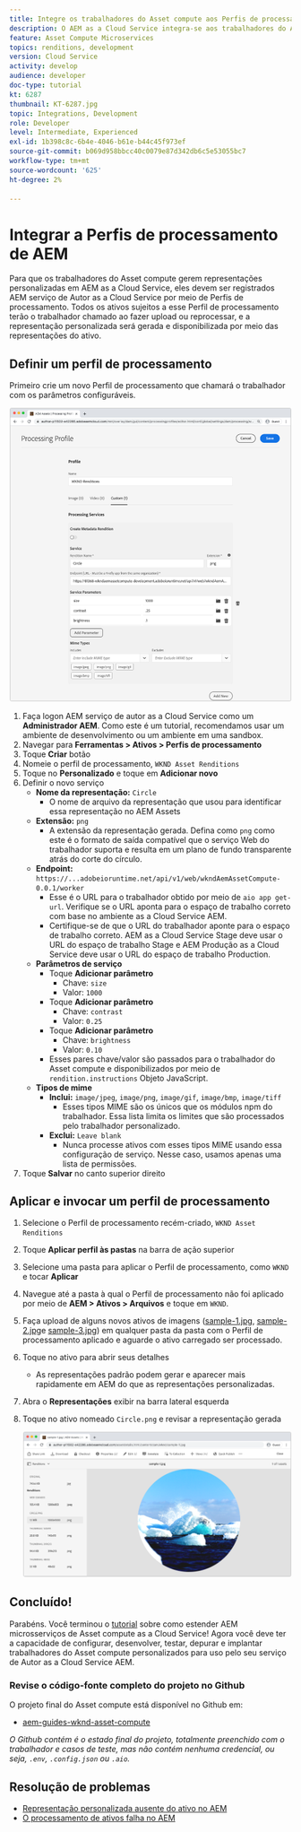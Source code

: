 ```yaml
---
title: Integre os trabalhadores do Asset compute aos Perfis de processamento de AEM
description: O AEM as a Cloud Service integra-se aos trabalhadores do Asset compute implantados no Adobe I/O Runtime por meio de Perfis de processamento do AEM Assets. Os Perfis de processamento são configurados no serviço Autor para processar ativos específicos usando trabalhadores personalizados e armazenar os arquivos gerados pelos trabalhadores como representações de ativos.
feature: Asset Compute Microservices
topics: renditions, development
version: Cloud Service
activity: develop
audience: developer
doc-type: tutorial
kt: 6287
thumbnail: KT-6287.jpg
topic: Integrations, Development
role: Developer
level: Intermediate, Experienced
exl-id: 1b398c8c-6b4e-4046-b61e-b44c45f973ef
source-git-commit: b069d958bbcc40c0079e87d342db6c5e53055bc7
workflow-type: tm+mt
source-wordcount: '625'
ht-degree: 2%

---
```


# Integrar a Perfis de processamento de AEM

Para que os trabalhadores do Asset compute gerem representações personalizadas em AEM as a Cloud Service, eles devem ser registrados AEM serviço de Autor as a Cloud Service por meio de Perfis de processamento. Todos os ativos sujeitos a esse Perfil de processamento terão o trabalhador chamado ao fazer upload ou reprocessar, e a representação personalizada será gerada e disponibilizada por meio das representações do ativo.

## Definir um perfil de processamento

Primeiro crie um novo Perfil de processamento que chamará o trabalhador com os parâmetros configuráveis.

![Perfil de processamento](./assets/processing-profiles/new-processing-profile.png)

1. Faça logon AEM serviço de autor as a Cloud Service como um __Administrador AEM__. Como este é um tutorial, recomendamos usar um ambiente de desenvolvimento ou um ambiente em uma sandbox.
1. Navegar para __Ferramentas > Ativos > Perfis de processamento__
1. Toque __Criar__ botão
1. Nomeie o perfil de processamento, `WKND Asset Renditions`
1. Toque no __Personalizado__ e toque em __Adicionar novo__
1. Definir o novo serviço
   + __Nome da representação:__ `Circle`
      + O nome de arquivo da representação que usou para identificar essa representação no AEM Assets
   + __Extensão:__ `png`
      + A extensão da representação gerada. Defina como `png` como este é o formato de saída compatível que o serviço Web do trabalhador suporta e resulta em um plano de fundo transparente atrás do corte do círculo.
   + __Endpoint:__ `https://...adobeioruntime.net/api/v1/web/wkndAemAssetCompute-0.0.1/worker`
      + Esse é o URL para o trabalhador obtido por meio de `aio app get-url`. Verifique se o URL aponta para o espaço de trabalho correto com base no ambiente as a Cloud Service AEM.
      + Certifique-se de que o URL do trabalhador aponte para o espaço de trabalho correto. AEM as a Cloud Service Stage deve usar o URL do espaço de trabalho Stage e AEM Produção as a Cloud Service deve usar o URL do espaço de trabalho Production.
   + __Parâmetros de serviço__
      + Toque __Adicionar parâmetro__
         + Chave: `size`
         + Valor: `1000`
      + Toque __Adicionar parâmetro__
         + Chave: `contrast`
         + Valor: `0.25`
      + Toque __Adicionar parâmetro__
         + Chave: `brightness`
         + Valor: `0.10`
      + Esses pares chave/valor são passados para o trabalhador do Asset compute e disponibilizados por meio de `rendition.instructions` Objeto JavaScript.
   + __Tipos de mime__
      + __Inclui:__ `image/jpeg`, `image/png`, `image/gif`, `image/bmp`, `image/tiff`
         + Esses tipos MIME são os únicos que os módulos npm do trabalhador. Essa lista limita os limites que são processados pelo trabalhador personalizado.
      + __Exclui:__ `Leave blank`
         + Nunca processe ativos com esses tipos MIME usando essa configuração de serviço. Nesse caso, usamos apenas uma lista de permissões.
1. Toque __Salvar__ no canto superior direito

## Aplicar e invocar um perfil de processamento

1. Selecione o Perfil de processamento recém-criado, `WKND Asset Renditions`
1. Toque __Aplicar perfil às pastas__ na barra de ação superior
1. Selecione uma pasta para aplicar o Perfil de processamento, como `WKND` e tocar __Aplicar__
1. Navegue até a pasta à qual o Perfil de processamento não foi aplicado por meio de __AEM > Ativos > Arquivos__ e toque em `WKND`.
1. Faça upload de alguns novos ativos de imagens ([sample-1.jpg](../assets/samples/sample-1.jpg), [sample-2.jpg](../assets/samples/sample-2.jpg)e [sample-3.jpg](../assets/samples/sample-3.jpg)) em qualquer pasta da pasta com o Perfil de processamento aplicado e aguarde o ativo carregado ser processado.
1. Toque no ativo para abrir seus detalhes
   + As representações padrão podem gerar e aparecer mais rapidamente em AEM do que as representações personalizadas.
1. Abra o __Representações__ exibir na barra lateral esquerda
1. Toque no ativo nomeado `Circle.png` e revisar a representação gerada

   ![Representação gerada](./assets/processing-profiles/rendition.png)

## Concluído!

Parabéns. Você terminou o [tutorial](../overview.md) sobre como estender AEM microsserviços de Asset compute as a Cloud Service! Agora você deve ter a capacidade de configurar, desenvolver, testar, depurar e implantar trabalhadores do Asset compute personalizados para uso pelo seu serviço de Autor as a Cloud Service AEM.

### Revise o código-fonte completo do projeto no Github

O projeto final do Asset compute está disponível no Github em:

+ [aem-guides-wknd-asset-compute](https://github.com/adobe/aem-guides-wknd-asset-compute)

_O Github contém é o estado final do projeto, totalmente preenchido com o trabalhador e casos de teste, mas não contém nenhuma credencial, ou seja, `.env`, `.config.json` ou `.aio`._

## Resolução de problemas

+ [Representação personalizada ausente do ativo no AEM](../troubleshooting.md#custom-rendition-missing-from-asset)
+ [O processamento de ativos falha no AEM](../troubleshooting.md#asset-processing-fails)
